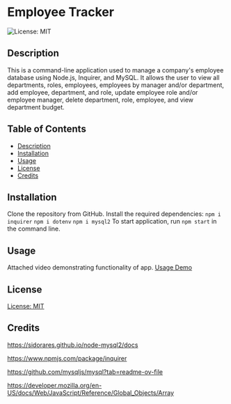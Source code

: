 # Employee Tracker
![License: MIT](https://img.shields.io/badge/License-MIT-green.svg)

## Description
This is a command-line application used to manage a company's employee database using Node.js, Inquirer, and MySQL. It allows the user to view all departments, roles, employees, employees by manager and/or department, add employee, department, and role, update employee role and/or employee manager, delete department, role, employee, and view department budget.

## Table of Contents
* [Description](#description)
* [Installation](#installation)
* [Usage](#usage)
* [License](#license)
* [Credits](#credits)

## Installation
Clone the repository from GitHub. Install the required dependencies:
`npm i inquirer`
`npm i dotenv`
`npm i mysql2`
To start application, run `npm start` in the command line.

## Usage
Attached video demonstrating functionality of app. [Usage Demo](<./assets/employee-tracker.mov>)

## License
[License: MIT](https://opensource.org/licenses/MIT)

## Credits
https://sidorares.github.io/node-mysql2/docs

https://www.npmjs.com/package/inquirer

https://github.com/mysqljs/mysql?tab=readme-ov-file

https://developer.mozilla.org/en-US/docs/Web/JavaScript/Reference/Global_Objects/Array